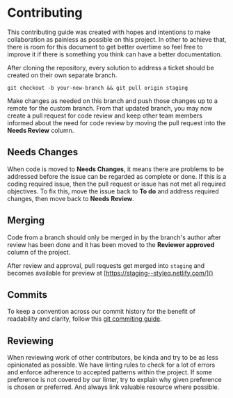 # Contributing
This contributing guide was created with hopes and intentions to make collaboration as painless as possible on this project. In other to achieve that, there is room for this document to get better overtime so feel free to improve it if there is something you think can have a better documentation.

After cloning the repository, every solution to address a ticket should be created on their own separate branch.

```
git checkout -b your-new-branch && git pull origin staging
```

Make changes as needed on this branch and push those changes up to a remote for the custom branch. From that updated branch, you may now create a pull request for code review and keep other team members informed about the need for code review by moving the pull request into the **Needs Review** column.

## Needs Changes
When code is moved to **Needs Changes**, it means there are problems to be addressed before the issue can be regarded as complete or done. If this is a coding required issue, then the pull request or issue has not met all required objectives. To fix this, move the issue back to **To do** and address required changes, then move back to **Needs Review**.

## Merging
Code from a branch should only be merged in by the branch's author after review has been done and it has been moved to the **Reviewer approved** column of the project.

After review and approval, pull requests get merged into `staging` and becomes available for preview at [https://staging--styleq.netlify.com/]()

## Commits
To keep a convention across our commit history for the benefit of readability and clarity, follow this [git commiting guide](https://chris.beams.io/posts/git-commit/).

## Reviewing
When reviewing work of other contributors, be kinda and try to be as less opinionated as possible. We have linting rules to check for a lot of errors and enforce adherence to accepted patterns within the project. If some preference is not covered by our linter, try to explain why given preference is chosen or preferred. And always link valuable resource where possible.
